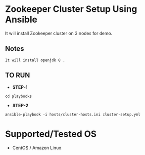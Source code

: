 # Zookeeper Cluster Setup Using Ansible
It will install Zookeeper cluster on 3 nodes for demo.

## Notes
```
It will install openjdk 8 .
```


## TO RUN

* **STEP-1**
```
cd playbooks
```

* **STEP-2**
```
ansible-playbook -i hosts/cluster-hosts.ini cluster-setup.yml
```
# Supported/Tested OS
* CentOS / Amazon Linux
